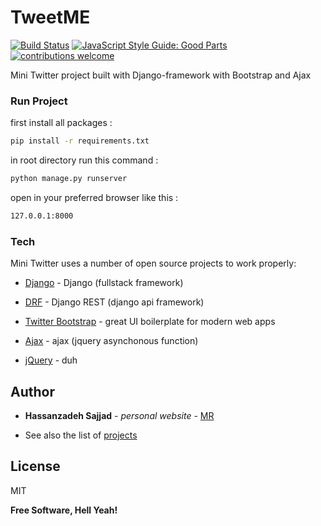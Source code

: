 # TweetME
[![Build Status](https://travis-ci.org/joemccann/dillinger.svg?branch=master)](https://travis-ci.org/joemccann/dillinger) [![JavaScript Style Guide: Good Parts](https://img.shields.io/badge/code%20style-goodparts-brightgreen.svg?style=flat)](https://github.com/dwyl/goodparts "JavaScript The Good Parts") [![contributions welcome](https://img.shields.io/badge/contributions-welcome-brightgreen.svg?style=flat)](https://github.com/dwyl/esta/issues)

Mini Twitter project built with Django-framework with Bootstrap and Ajax


### Run Project
first install all packages :

```sh
pip install -r requirements.txt
```

in root directory run this command :

```sh
python manage.py runserver
```

open in your preferred browser like this :

```sh
127.0.0.1:8000
```


### Tech

Mini Twitter uses a number of open source projects to work properly:

* [Django] - Django (fullstack framework)
* [DRF] - Django REST (django api framework)
* [Twitter Bootstrap] - great UI boilerplate for modern web apps
* [Ajax] - ajax (jquery asynchonous function)
* [jQuery] - duh


  [Django]: <https://www.djangoproject.com/>
  [DRF]: <https://www.django-rest-framework.org/>
  [Twitter Bootstrap]: <http://twitter.github.com/bootstrap/>
  [jQuery]: <http://jquery.com>
  [Ajax]: <http://api.jquery.com/jquery.ajax/>
  

## Author

* **Hassanzadeh Sajjad** - *personal website* - [MR](http://mrhassanzadeh.ir)

- See also the list of [projects](https://github.com/Hassanzadeh-sd?tab=repositories)

License
----

MIT


**Free Software, Hell Yeah!**
